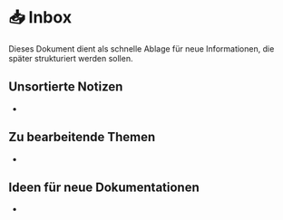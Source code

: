 # 📥 Inbox

Dieses Dokument dient als schnelle Ablage für neue Informationen, die später strukturiert werden sollen.

## Unsortierte Notizen

- 

## Zu bearbeitende Themen

-

## Ideen für neue Dokumentationen

- 